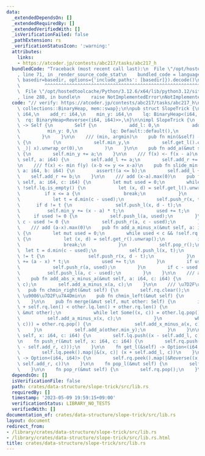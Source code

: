 ```yaml
---
data:
  _extendedDependsOn: []
  _extendedRequiredBy: []
  _extendedVerifiedWith: []
  _isVerificationFailed: false
  _pathExtension: rs
  _verificationStatusIcon: ':warning:'
  attributes:
    links:
    - https://atcoder.jp/contests/abc217/tasks/abc217_h
  bundledCode: "Traceback (most recent call last):\n  File \"/opt/hostedtoolcache/Python/3.12.6/x64/lib/python3.12/site-packages/onlinejudge_verify/documentation/build.py\"\
    , line 71, in _render_source_code_stat\n    bundled_code = language.bundle(stat.path,\
    \ basedir=basedir, options={'include_paths': [basedir]}).decode()\n          \
    \         ^^^^^^^^^^^^^^^^^^^^^^^^^^^^^^^^^^^^^^^^^^^^^^^^^^^^^^^^^^^^^^^^^^^^^^^^^^^^^^^^^\n\
    \  File \"/opt/hostedtoolcache/Python/3.12.6/x64/lib/python3.12/site-packages/onlinejudge_verify/languages/rust.py\"\
    , line 288, in bundle\n    raise NotImplementedError\nNotImplementedError\n"
  code: "// verify: https://atcoder.jp/contests/abc217/tasks/abc217_h\n\nuse std::{cmp::Reverse,\
    \ collections::BinaryHeap, mem::swap};\n\npub struct SlopeTrick {\n    add_l:\
    \ i64,\n    add_r: i64,\n    min_y: i64,\n    lq: BinaryHeap<(i64, i64)>,\n  \
    \  rq: BinaryHeap<Reverse<(i64, i64)>>,\n}\n\nimpl SlopeTrick {\n    pub fn new()\
    \ -> Self {\n        Self {\n            add_l: 0,\n            add_r: 0,\n  \
    \          min_y: 0,\n            lq: Default::default(),\n            rq: Default::default(),\n\
    \        }\n    }\n\n    /// (min, argmin)\n    pub fn min(&self) -> (i64, i64)\
    \ {\n        (\n            self.min_y,\n            self.get_l().or(self.get_r()).map(|(x,\
    \ _)| x).unwrap_or(0),\n        )\n    }\n\n    pub fn add_a(&mut self, a: i64)\
    \ {\n        self.min_y += a;\n    }\n\n    /// f(x) <- f(x - a)\n    pub fn shift(&mut\
    \ self, a: i64) {\n        self.add_l += a;\n        self.add_r += a;\n    }\n\
    \n    /// f(x) <- min f(y) (x-b <= y <= x-a)\n    pub fn slide_min(&mut self,\
    \ a: i64, b: i64) {\n        assert!(a <= b);\n        self.add_l += a;\n    \
    \    self.add_r += b;\n    }\n\n    /// add (x-a).max(0)\n    pub fn add_x_minus_a(&mut\
    \ self, a: i64, c: i64) {\n        let mut used = 0;\n        while used < c &&\
    \ !self.lq.is_empty() {\n            let (x, d) = self.get_l().unwrap();\n   \
    \         if x <= a {\n                break;\n            }\n            self.pop_l();\n\
    \            let t = d.min(c - used);\n            self.push_r(x, t);\n      \
    \      if d != t {\n                self.push_l(x, d - t);\n            }\n  \
    \          self.min_y += (x - a) * t;\n            used += t;\n        }\n   \
    \     if used != 0 {\n            self.push_l(a, used);\n        }\n        if\
    \ c - used != 0 {\n            self.push_r(a, c - used);\n        }\n    }\n\n\
    \    /// add (a-x).max(0)\n    pub fn add_a_minus_x(&mut self, a: i64, c: i64)\
    \ {\n        let mut used = 0;\n        while used < c && !self.rq.is_empty()\
    \ {\n            let (x, d) = self.get_r().unwrap();\n            if x >= a {\n\
    \                break;\n            }\n            self.pop_r();\n          \
    \  let t = d.min(c - used);\n            self.push_l(x, t);\n            if d\
    \ != t {\n                self.push_r(x, d - t);\n            }\n            self.min_y\
    \ += (a - x) * t;\n            used += t;\n        }\n        if used != 0 {\n\
    \            self.push_r(a, used);\n        }\n        if c - used != 0 {\n  \
    \          self.push_l(a, c - used);\n        }\n    }\n\n    /// add |x-a|\n\
    \    pub fn add_abs_x_minus_a(&mut self, a: i64, c: i64) {\n        self.add_x_minus_a(a,\
    \ c);\n        self.add_a_minus_x(a, c);\n    }\n\n    /// \u7D2F\u7A4Dmin\n \
    \   pub fn chmin_right(&mut self) {\n        self.rq.clear();\n    }\n\n    ///\
    \ \u9006\u7D2F\u7A4Dmin\n    pub fn chmin_left(&mut self) {\n        self.lq.clear();\n\
    \    }\n\n    pub fn merge(&mut self, mut other: Self) {\n        if self.lq.len()\
    \ + self.rq.len() < other.lq.len() + other.rq.len() {\n            swap(self,\
    \ &mut other);\n            while let Some((x, c)) = other.lq.pop() {\n      \
    \          self.add_a_minus_x(x, c);\n            }\n            while let Some(Reverse((x,\
    \ c))) = other.rq.pop() {\n                self.add_x_minus_a(x, c);\n       \
    \     }\n            self.add_a(other.min_y);\n        }\n    }\n\n    fn push_l(&mut\
    \ self, x: i64, c: i64) {\n        self.lq.push((x - self.add_l, c));\n    }\n\
    \n    fn push_r(&mut self, x: i64, c: i64) {\n        self.rq.push(Reverse((x\
    \ - self.add_r, c)));\n    }\n\n    fn get_l(&self) -> Option<(i64, i64)> {\n\
    \        self.lq.peek().map(|&(x, c)| (x + self.add_l, c))\n    }\n\n    fn get_r(&self)\
    \ -> Option<(i64, i64)> {\n        self.rq.peek().map(|&Reverse((x, c))| (x +\
    \ self.add_r, c))\n    }\n\n    fn pop_l(&mut self) {\n        self.lq.pop();\n\
    \    }\n\n    fn pop_r(&mut self) {\n        self.rq.pop();\n    }\n}\n"
  dependsOn: []
  isVerificationFile: false
  path: crates/data-structure/slope-trick/src/lib.rs
  requiredBy: []
  timestamp: '2023-05-09 19:59:15+09:00'
  verificationStatus: LIBRARY_NO_TESTS
  verifiedWith: []
documentation_of: crates/data-structure/slope-trick/src/lib.rs
layout: document
redirect_from:
- /library/crates/data-structure/slope-trick/src/lib.rs
- /library/crates/data-structure/slope-trick/src/lib.rs.html
title: crates/data-structure/slope-trick/src/lib.rs
---
```

